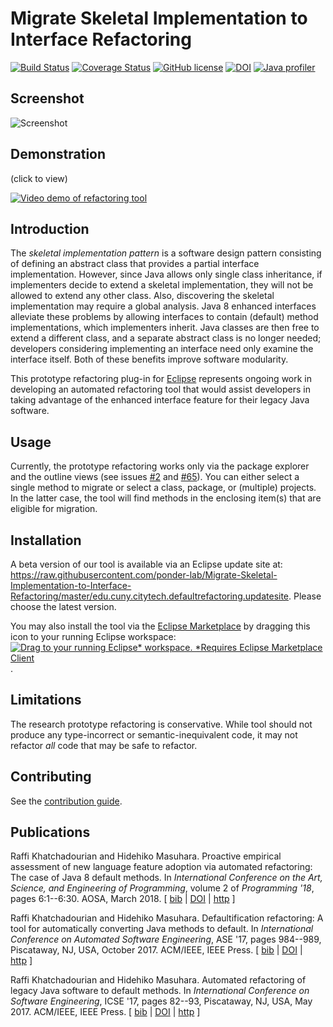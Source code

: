 # Migrate Skeletal Implementation to Interface Refactoring 

[![Build Status](https://travis-ci.org/ponder-lab/Migrate-Skeletal-Implementation-to-Interface-Refactoring.svg?branch=master)](https://travis-ci.org/ponder-lab/Migrate-Skeletal-Implementation-to-Interface-Refactoring) [![Coverage Status](https://coveralls.io/repos/github/ponder-lab/Migrate-Skeletal-Implementation-to-Interface-Refactoring/badge.svg?branch=master&service=github)](https://coveralls.io/github/ponder-lab/Migrate-Skeletal-Implementation-to-Interface-Refactoring?branch=master) [![GitHub license](https://img.shields.io/badge/license-Eclipse-blue.svg)](https://raw.githubusercontent.com/ponder-lab/Migrate-Skeletal-Implementation-to-Interface-Refactoring/master/LICENSE.txt) [![DOI](https://zenodo.org/badge/33016251.svg)](https://zenodo.org/badge/latestdoi/33016251) [![Java profiler](https://www.ej-technologies.com/images/product_banners/jprofiler_small.png)](https://www.ej-technologies.com/products/jprofiler/overview.html)

## Screenshot

![Screenshot](https://i2.wp.com/openlab.citytech.cuny.edu/interfacerefactoring/files/2011/06/Screen-Shot-2016-03-14-at-11.43.53-PM-e1458161353498.png)

## Demonstration

(click to view)

[![Video demo of refactoring tool](http://img.youtube.com/vi/YZHIy0yePh8/0.jpg)](http://www.youtube.com/watch?v=YZHIy0yePh8 "Migrate Skeletal Implementation to Interface Refactoring Tool Demonstration")

## Introduction

The *skeletal implementation pattern* is a software design pattern consisting of defining an abstract class that provides a partial interface implementation. However, since Java allows only single class inheritance, if implementers decide to extend a skeletal implementation, they will not be allowed to extend any other class. Also, discovering the skeletal implementation may require a global analysis. Java 8 enhanced interfaces alleviate these problems by allowing interfaces to contain (default) method implementations, which implementers inherit. Java classes are then free to extend a different class, and a separate abstract class is no longer needed; developers considering implementing an interface need only examine the interface itself. Both of these benefits improve software modularity.

This prototype refactoring plug-in for [Eclipse](http://eclipse.org) represents ongoing work in developing an automated refactoring tool that would assist developers in taking advantage of the enhanced interface feature for their legacy Java software.

## Usage

Currently, the prototype refactoring works only via the package explorer and the outline views (see issues [#2](https://github.com/ponder-lab/Migrate-Skeletal-Implementation-to-Interface-Refactoring/issues/2) and [#65](https://github.com/ponder-lab/Migrate-Skeletal-Implementation-to-Interface-Refactoring/issues/65)). You can either select a single method to migrate or select a class, package, or (multiple) projects. In the latter case, the tool will find methods in the enclosing item(s) that are eligible for migration.

## Installation

A beta version of our tool is available via an Eclipse update site at: https://raw.githubusercontent.com/ponder-lab/Migrate-Skeletal-Implementation-to-Interface-Refactoring/master/edu.cuny.citytech.defaultrefactoring.updatesite. Please choose the latest version.

You may also install the tool via the [Eclipse Marketplace](https://marketplace.eclipse.org/content/migrate-skeletal-implementation-interface-refactoring) by dragging this icon to your running Eclipse workspace: [![Drag to your running Eclipse* workspace. *Requires Eclipse Marketplace Client](https://marketplace.eclipse.org/sites/all/themes/solstice/public/images/marketplace/btn-install.png)](http://marketplace.eclipse.org/marketplace-client-intro?mpc_install=3746776 "Drag to your running Eclipse* workspace. *Requires Eclipse Marketplace Client").

## Limitations

The research prototype refactoring is conservative. While tool should not produce any type-incorrect or semantic-inequivalent code, it may not refactor *all* code that may be safe to refactor.

## Contributing

See the [contribution guide](https://github.com/ponder-lab/Migrate-Skeletal-Implementation-to-Interface-Refactoring/blob/master/CONTRIBUTING.md).

## Publications

Raffi Khatchadourian and Hidehiko Masuhara. Proactive empirical assessment of new language feature adoption via automated refactoring: The case of Java 8 default methods. In *International Conference on the Art, Science, and Engineering of Programming*, volume 2 of *Programming '18*, pages 6:1--6:30. AOSA, March 2018. \[ [bib](http://www.cs.hunter.cuny.edu/~Raffi.Khatchadourian99/all_bib.html#Khatchadourian2018) | [DOI](http://dx.doi.org/10.22152/programming-journal.org/2018/2/6) | [http](https://academicworks.cuny.edu/hc_pubs/354) \]

Raffi Khatchadourian and Hidehiko Masuhara. Defaultification refactoring: A tool for automatically converting Java methods to default. In *International Conference on Automated Software Engineering*, ASE '17, pages 984--989, Piscataway, NJ, USA, October 2017. ACM/IEEE, IEEE Press. \[ [bib](http://www.cs.hunter.cuny.edu/~Raffi.Khatchadourian99/all_bib.html#Khatchadourian2017b) | [DOI](http://dx.doi.org/10.1109/ASE.2017.8115716) | [http](http://academicworks.cuny.edu/hc_pubs/329) \]

Raffi Khatchadourian and Hidehiko Masuhara. Automated refactoring of legacy Java software to default methods. In *International Conference on Software Engineering*, ICSE '17, pages 82--93, Piscataway, NJ, USA, May 2017. ACM/IEEE, IEEE Press. \[ [bib](http://www.cs.hunter.cuny.edu/~Raffi.Khatchadourian99/all_bib.html#Khatchadourian2017a) | [DOI](http://dx.doi.org/10.1109/ICSE.2017.16) | [http](http://academicworks.cuny.edu/hc_pubs/287) \]
